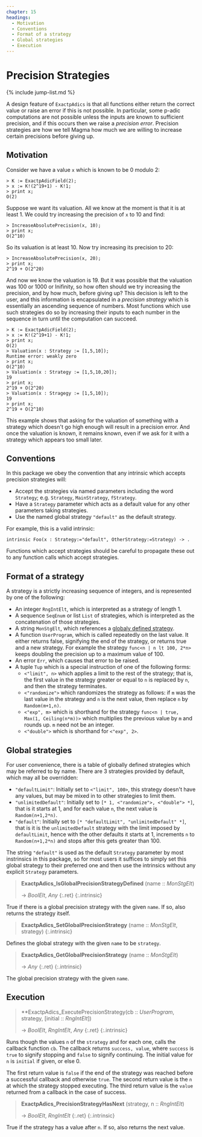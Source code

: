 ```yaml
---
chapter: 15
headings:
  - Motivation
  - Conventions
  - Format of a strategy
  - Global strategies
  - Execution
---
```


# Precision Strategies

{% include jump-list.md %}

A design feature of `ExactpAdics` is that all functions either return the correct value or raise an error if this is not possible. In particular, some p-adic computations are not possible unless the inputs are known to sufficient precision, and if this occurs then we raise a *precision error*. Precision strategies are how we tell Magma how much we are willing to increase certain precisions before giving up.

## Motivation

Consider we have a value `x` which is known to be 0 modulo 2:

```
> K := ExactpAdicField(2);
> x := K!(2^19+1) - K!1;
> print x;
O(2)
```

Suppose we want its valuation. All we know at the moment is that it is at least 1. We could try increasing the precision of `x` to 10 and find:

```
> IncreaseAbsolutePrecision(x, 10);
> print x;
O(2^10)
```

So its valuation is at least 10. Now try increasing its precision to 20:

```
> IncreaseAbsolutePrecision(x, 20);
> print x;
2^19 + O(2^20)
```

And now we know the valuation is 19. But it was possible that the valuation was 100 or 1000 or Inifinity, so how often should we try increasing the precision, and by how much, before giving up? This decision is left to the user, and this information is encapsulated in a *precision strategy* which is essentially an ascending sequence of numbers. Most functions which use such strategies do so by increasing their inputs to each number in the sequence in turn until the computation can succeed.

```
> K := ExactpAdicField(2);
> x := K!(2^19+1) - K!1;
> print x;
O(2)
> Valuation(x : Strategy := [1,5,10]);
Runtime error: weakly zero
> print x;
O(2^10)
> Valuation(x : Strategy := [1,5,10,20]);
19
> print x;
2^19 + O(2^20)
> Valuation(x : Stragegy := [1,5,10]);
19
> print x;
2^19 + O(2^10)
```

This example shows that asking for the valuation of something with a strategy which doesn't go high enough will result in a precision error. And once the valuation is known, it remains known, even if we ask for it with a strategy which appears too small later.

## Conventions

In this package we obey the convention that any intrinsic which accepts precision strategies will:
- Accept the strategies via named parameters including the word `Strategy`; e.g. `Strategy`, `MainStrategy`, `fStrategy`.
- Have a `Strategy` parameter which acts as a default value for any other parameters taking strategies.
- Use the named global strategy `"default"` as the default strategy.

For example, this is a valid intrinsic:

```
intrinsic Foo(x : Strategy:="default", OtherStrategy:=Strategy) -> .
```

Functions which accept strategies should be careful to propagate these out to any function calls which accept strategies.

## Format of a strategy

A strategy is a strictly increasing sequence of integers, and is represented by one of the following:
- An integer `RngIntElt`, which is interpreted as a strategy of length 1.
- A sequence `SeqEnum` or list `List` of strategies, which is interpreted as the concatenation of those strategies.
- A string `MonStgElt`, which references a [globaly defined strategy](#global-strategies).
- A function `UserProgram`, which is called repeatedly on the last value. It either returns false, signifying the end of the strategy, or returns true and a new strategy. For example the strategy `func<n | n lt 100, 2*n>` keeps doubling the precision up to a maximum value of 100.
- An error `Err`, which causes that error to be raised.
- A tuple `Tup` which is a special instruction of one of the following forms:
  - `<"limit", n>` which applies a limit to the rest of the strategy; that is, the first value in the strategy greater or equal to `n` is replaced by `n`, and then the strategy terminates.
  - `<"randomize">` which randomizes the strategy as follows: if `m` was the last value in the strategy and `n` is the next value, then replace `n` by `Random(m+1,n)`.
  - `<"exp", m>` which is shorthand for the strategy `func<n | true, Max(1, Ceiling(n*m))>` which multiplies the previous value by `m` and rounds up. `m` need not be an integer.
  - `<"double">` which is shorthand for `<"exp", 2>`.

## Global strategies

For user convenience, there is a table of globally defined strategies which may be referred to by name. There are 3 strategies provided by default, which may all be overridden:
- `"defaultLimit"`: Initially set to `<"limit", 100>`, this strategy doesn't have any values, but may be mixed in to other strategies to limit them.
- `"unlimitedDefault"`: Initially set to `[* 1, <"randomize">, <"double"> *]`, that is it starts at 1, and for each value `n`, the next value is `Random(n+1,2*n)`.
- `"default"`: Initially set to `[* "defaultLimit", "unlimitedDefault" *]`, that is it is the `unlimitedDefault` strategy with the limit imposed by `defaultLimit`, hence with the other defaults it starts at 1, increments `n` to `Random(n+1,2*n)` and stops after this gets greater than 100.

The string `"default"` is used as the default `Strategy` parameter by most instrinsics in this package, so for most users it suffices to simply set this global strategy to their preferred one and then use the intrinsics without any explicit `Strategy` parameters.

> **ExactpAdics_IsGlobalPrecisionStrategyDefined** (name :: *MonStgElt*)
> 
> -> *BoolElt*, *Any*
> {:.ret}
{:.intrinsic}

True if there is a global precision strategy with the given `name`. If so, also returns the strategy itself.

> **ExactpAdics_SetGlobalPrecisionStrategy** (name :: *MonStgElt*, strategy)
{:.intrinsic}

Defines the global strategy with the given `name` to be `strategy`.

> **ExactpAdics_GetGlobalPrecisionStrategy** (name :: *MonStgElt*)
>
> -> *Any*
> {:.ret}
{:.intrinsic}

The global precision strategy with the given `name`.

## Execution

> **ExactpAdics_ExecutePrecisionStrategy(cb :: *UserProgram*, strategy, [initial :: *RngIntElt*])
>
> -> *BoolElt*, *RngIntElt*, *Any*
> {:.ret}
{:.intrinsic}

Runs though the values `n` of the `strategy` and for each one, calls the callback function `cb`. The callback returns `success, value`, where `success` is `true` to signify stopping and `false` to signify continuing. The initial value for `n` is `initial` if given, or else 0.

The first return value is `false` if the end of the strategy was reached before a successful callback and otherwise `true`. The second return value is the `n` at which the strategy stopped executing. The third return value is the `value` returned from a callback in the case of success.

> **ExactpAdics_PrecisionStrategyHasNext** (strategy, n :: *RngIntElt*)
>
> -> *BoolElt*, *RngIntElt*
> {:.ret}
{:.intrinsic}

True if the strategy has a value after `n`. If so, also returns the next value.